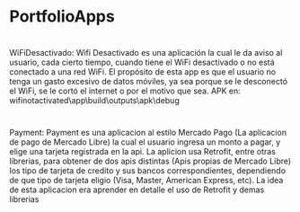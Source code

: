 # PortfolioApps
# 
WiFiDesactivado:
Wifi Desactivado es una aplicación la cual le da aviso al usuario, cada cierto tiempo, cuando tiene el WiFi desactivado o no está conectado a una red WiFi. El propósito de esta app es que el usuario no tenga un gasto excesivo de datos móviles, ya sea porque se le desconectó el WiFi, se le cortó el internet o por el motivo que sea.
APK en: wifinotactivated\app\build\outputs\apk\debug
# 
Payment: 
Payment es una aplicacion al estilo Mercado Pago (La aplicacion de pago de Mercado Libre) la cual el usuario ingresa un monto a pagar, y elige una tarjeta registrada en la api. La aplicion usa Retrofit, entre otras librerias, para obtener de dos apis distintas (Apis propias de Mercado Libre) los tipo de tarjeta de credito y sus bancos correspondientes, dependiendo de que tipo de tarjeta eligio (Visa, Master, American Express, etc). La idea de esta aplicacion era aprender en detalle el uso de Retrofit y demas librerias

